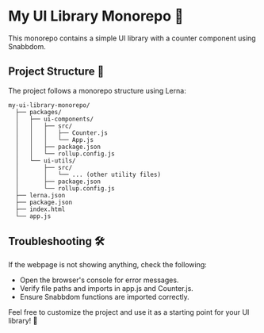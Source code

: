 # My UI Library Monorepo 🚀

This monorepo contains a simple UI library with a counter component using Snabbdom.

## Project Structure 📂

The project follows a monorepo structure using Lerna:

```plaintext
my-ui-library-monorepo/
  ├── packages/
  │   ├── ui-components/
  │   │   ├── src/
  │   │   │   ├── Counter.js
  │   │   │   └── App.js
  │   │   ├── package.json
  │   │   └── rollup.config.js
  │   └── ui-utils/
  │       ├── src/
  │       │   └── ... (other utility files)
  │       ├── package.json
  │       └── rollup.config.js
  ├── lerna.json
  ├── package.json
  ├── index.html
  └── app.js
```


## Troubleshooting 🛠️

If the webpage is not showing anything, check the following:
- Open the browser's console for error messages.
- Verify file paths and imports in app.js and Counter.js.
- Ensure Snabbdom functions are imported correctly.

Feel free to customize the project and use it as a starting point for your UI library! 🎉

```


